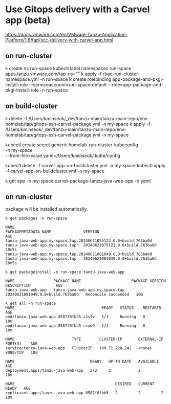 # Use Gitops delivery with a Carvel app (beta)
https://docs.vmware.com/en/VMware-Tanzu-Application-Platform/1.8/tap/scc-delivery-with-carvel-app.html


## on run-cluster
k create ns run-space
kubectl label namespaces run-space apps.tanzu.vmware.com/tap-ns=""
k apply -f rbac-run-cluster-namespace.yml -n run-space
k create rolebinding app-package-and-pkgi-install-role  --serviceaccount=run-space:default --role=app-package-and-pkgi-install-role -n run-space

## on build-cluster
k delete -f /Users/kminseok/_dev/tanzu-main/tanzu-main-repo/env-homelab/tap/gitops-ssh-carvel-package.yml -n my-space 
k apply -f /Users/kminseok/_dev/tanzu-main/tanzu-main-repo/env-homelab/tap/gitops-ssh-carvel-package.yml -n my-space 

kubectl create secret generic homelab-run-cluster-kubeconfig \
   -n my-space \
   --from-file=value.yaml=/Users/kminseok/.kube/config


kubectl delete -f carvel-app-on-buildcluster.yml -n my-space
kubectl apply -f carvel-app-on-buildcluster.yml -n my-space

k get app -n my-space   carvel-package-tanzu-java-web-app -o yaml

## on run-cluster
package will be installed automatically.
```
k get packages -n run-space

NAME                                                               PACKAGEMETADATA NAME              VERSION                            AGE
tanzu-java-web-app.my-space.tap.20240621075123.0.0+build.763ba0d   tanzu-java-web-app.my-space.tap   20240621075123.0.0+build.763ba0d   10m5s
tanzu-java-web-app.my-space.tap.20240621081049.0.0+build.763ba0d   tanzu-java-web-app.my-space.tap   20240621081049.0.0+build.763ba0d   10m5s
```

```
k get packageinstall -n run-space tanzu-java-web-app

NAME                 PACKAGE NAME                      PACKAGE VERSION                    DESCRIPTION           AGE
tanzu-java-web-app   tanzu-java-web-app.my-space.tap   20240621081049.0.0+build.763ba0d   Reconcile succeeded   10m
```

```
k get all -n run-space            
NAME                                      READY   STATUS    RESTARTS   AGE
pod/tanzu-java-web-app-8587f8fbb5-c2sfv   1/1     Running   0          10m
pod/tanzu-java-web-app-8587f8fbb5-csxw9   1/1     Running   0          10m

NAME                         TYPE        CLUSTER-IP       EXTERNAL-IP   PORT(S)    AGE
service/tanzu-java-web-app   ClusterIP   100.71.220.242   <none>        8080/TCP   10m

NAME                                 READY   UP-TO-DATE   AVAILABLE   AGE
deployment.apps/tanzu-java-web-app   2/2     2            2           10m

NAME                                            DESIRED   CURRENT   READY   AGE
replicaset.apps/tanzu-java-web-app-8587f8fbb5   2         2         2       10m
```

